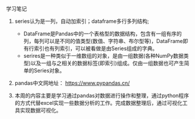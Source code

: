 学习笔记

1. series认为是一列，自动加索引；dataframe多行多列结构;
    * DataFrame是Pandas中的一个表格型的数据结构，包含有一组有序的列，每列可以是不同的值类型(数值、字符串、布尔型等)，DataFrame即有行索引也有列索引，可以被看做是由Series组成的字典。
    * serires是一种类似于一维数组的对象，是由一组数据(各种NumPy数据类型)以及一组与之相关的数据标签(即索引)组成。仅由一组数据也可产生简单的Series对象。

2. pandas中文网地址： https://www.pypandas.cn/

3. 本周的内容主要是学习通过pandas对数据进行操作和整理，通过python程序的方式代替excel实现一些数据分析的工作。完成数据整理后，通过可视化工具实现数据可视化。

